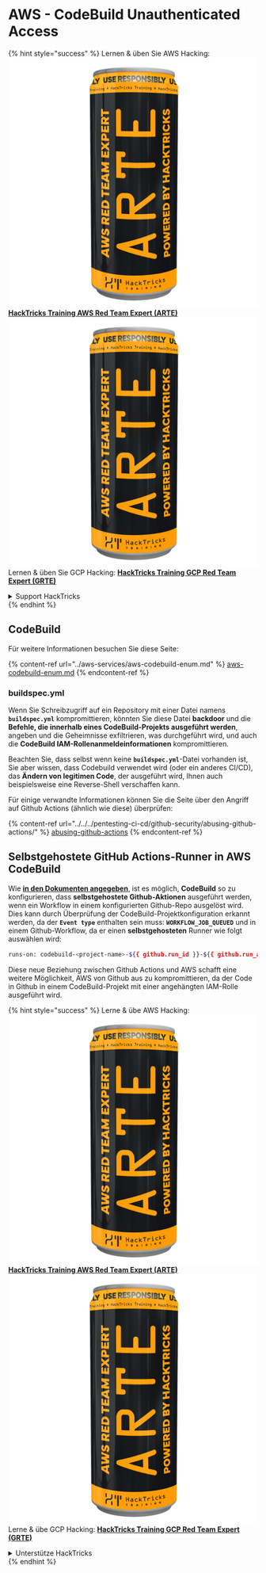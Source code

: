 # AWS - CodeBuild Unauthenticated Access

{% hint style="success" %}
Lernen & üben Sie AWS Hacking:<img src="../../../.gitbook/assets/image (1) (1) (1).png" alt="" data-size="line">[**HackTricks Training AWS Red Team Expert (ARTE)**](https://training.hacktricks.xyz/courses/arte)<img src="../../../.gitbook/assets/image (1) (1) (1).png" alt="" data-size="line">\
Lernen & üben Sie GCP Hacking: <img src="../../../.gitbook/assets/image (2).png" alt="" data-size="line">[**HackTricks Training GCP Red Team Expert (GRTE)**<img src="../../../.gitbook/assets/image (2).png" alt="" data-size="line">](https://training.hacktricks.xyz/courses/grte)

<details>

<summary>Support HackTricks</summary>

* Überprüfen Sie die [**Abonnementpläne**](https://github.com/sponsors/carlospolop)!
* **Treten Sie der** 💬 [**Discord-Gruppe**](https://discord.gg/hRep4RUj7f) oder der [**Telegram-Gruppe**](https://t.me/peass) bei oder **folgen** Sie uns auf **Twitter** 🐦 [**@hacktricks\_live**](https://twitter.com/hacktricks_live)**.**
* **Teilen Sie Hacking-Tricks, indem Sie PRs an die** [**HackTricks**](https://github.com/carlospolop/hacktricks) und [**HackTricks Cloud**](https://github.com/carlospolop/hacktricks-cloud) GitHub-Repos senden.

</details>
{% endhint %}

## CodeBuild

Für weitere Informationen besuchen Sie diese Seite:

{% content-ref url="../aws-services/aws-codebuild-enum.md" %}
[aws-codebuild-enum.md](../aws-services/aws-codebuild-enum.md)
{% endcontent-ref %}

### buildspec.yml

Wenn Sie Schreibzugriff auf ein Repository mit einer Datei namens **`buildspec.yml`** kompromittieren, könnten Sie diese Datei **backdoor** und die **Befehle, die innerhalb eines CodeBuild-Projekts ausgeführt werden**, angeben und die Geheimnisse exfiltrieren, was durchgeführt wird, und auch die **CodeBuild IAM-Rollenanmeldeinformationen** kompromittieren.

Beachten Sie, dass selbst wenn keine **`buildspec.yml`**-Datei vorhanden ist, Sie aber wissen, dass Codebuild verwendet wird (oder ein anderes CI/CD), das **Ändern von legitimen Code**, der ausgeführt wird, Ihnen auch beispielsweise eine Reverse-Shell verschaffen kann.

Für einige verwandte Informationen können Sie die Seite über den Angriff auf Github Actions (ähnlich wie diese) überprüfen:

{% content-ref url="../../../pentesting-ci-cd/github-security/abusing-github-actions/" %}
[abusing-github-actions](../../../pentesting-ci-cd/github-security/abusing-github-actions/)
{% endcontent-ref %}

## Selbstgehostete GitHub Actions-Runner in AWS CodeBuild <a href="#action-runner" id="action-runner"></a>

Wie [**in den Dokumenten angegeben**](https://docs.aws.amazon.com/codebuild/latest/userguide/action-runner.html), ist es möglich, **CodeBuild** so zu konfigurieren, dass **selbstgehostete Github-Aktionen** ausgeführt werden, wenn ein Workflow in einem konfigurierten Github-Repo ausgelöst wird. Dies kann durch Überprüfung der CodeBuild-Projektkonfiguration erkannt werden, da der **`Event type`** enthalten sein muss: **`WORKFLOW_JOB_QUEUED`** und in einem Github-Workflow, da er einen **selbstgehosteten** Runner wie folgt auswählen wird:
```bash
runs-on: codebuild-<project-name>-${{ github.run_id }}-${{ github.run_attempt }}
```
Diese neue Beziehung zwischen Github Actions und AWS schafft eine weitere Möglichkeit, AWS von Github aus zu kompromittieren, da der Code in Github in einem CodeBuild-Projekt mit einer angehängten IAM-Rolle ausgeführt wird.

{% hint style="success" %}
Lerne & übe AWS Hacking:<img src="../../../.gitbook/assets/image (1) (1) (1).png" alt="" data-size="line">[**HackTricks Training AWS Red Team Expert (ARTE)**](https://training.hacktricks.xyz/courses/arte)<img src="../../../.gitbook/assets/image (1) (1) (1).png" alt="" data-size="line">\
Lerne & übe GCP Hacking: <img src="../../../.gitbook/assets/image (2).png" alt="" data-size="line">[**HackTricks Training GCP Red Team Expert (GRTE)**<img src="../../../.gitbook/assets/image (2).png" alt="" data-size="line">](https://training.hacktricks.xyz/courses/grte)

<details>

<summary>Unterstütze HackTricks</summary>

* Überprüfe die [**Abonnementpläne**](https://github.com/sponsors/carlospolop)!
* **Tritt der** 💬 [**Discord-Gruppe**](https://discord.gg/hRep4RUj7f) oder der [**Telegram-Gruppe**](https://t.me/peass) bei oder **folge** uns auf **Twitter** 🐦 [**@hacktricks\_live**](https://twitter.com/hacktricks_live)**.**
* **Teile Hacking-Tricks, indem du PRs an die** [**HackTricks**](https://github.com/carlospolop/hacktricks) und [**HackTricks Cloud**](https://github.com/carlospolop/hacktricks-cloud) GitHub-Repos einreichst.

</details>
{% endhint %}
